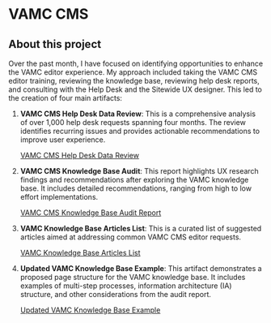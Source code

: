 # VAMC CMS

## About this project

Over the past month, I have focused on identifying opportunities to enhance the VAMC editor experience. My approach included taking the VAMC CMS editor training, reviewing the knowledge base, reviewing help desk reports, and consulting with the Help Desk and the Sitewide UX designer. This led to the creation of four main artifacts:

1. **VAMC CMS Help Desk Data Review**: This is a comprehensive analysis of over 1,000 help desk requests spanning four months. The review identifies recurring issues and provides actionable recommendations to improve user experience.
    
    [VAMC CMS Help Desk Data Review](https://github.com/department-of-veterans-affairs/va.gov-team/blob/master/products/facilities/medical-centers/research/2024%20VAMC%20CMS/VAMC%20CMS%20Help%20Desk%20Data%20Review.md)
    
2. **VAMC CMS Knowledge Base Audit**: This report highlights UX research findings and recommendations after exploring the VAMC knowledge base. It includes detailed recommendations, ranging from high to low effort implementations.
    
    [VAMC CMS Knowledge Base Audit Report](https://github.com/department-of-veterans-affairs/va.gov-team/blob/master/products/facilities/medical-centers/research/2024%20VAMC%20CMS/VAMC%20CMS%20Knowledge%20Base%20Audit%20Report.md)
    
3. **VAMC Knowledge Base Articles List**: This is a curated list of suggested articles aimed at addressing common VAMC CMS editor requests.
    
    [VAMC Knowledge Base Articles List](https://github.com/department-of-veterans-affairs/va.gov-team/blob/master/products/facilities/medical-centers/research/2024%20VAMC%20CMS/VAMC%20Knowledge%20Base%20Articles%20List.md)
    
4. **Updated VAMC Knowledge Base Example**: This artifact demonstrates a proposed page structure for the VAMC knowledge base. It includes examples of multi-step processes, information architecture (IA) structure, and other considerations from the audit report.
    
    [Updated VAMC Knowledge Base Example](https://github.com/department-of-veterans-affairs/va.gov-team/blob/master/products/facilities/medical-centers/research/2024%20VAMC%20CMS/Updated%20VAMC%20Knowledge%20Base%20Example.md)

